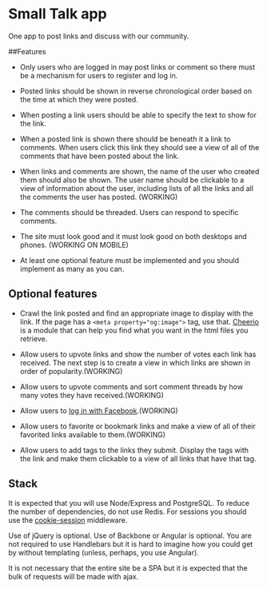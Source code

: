 # Small Talk app
One app to post links and discuss with our community.

##Features
* Only users who are logged in may post links or comment so there must be a mechanism for users to register and log in.

* Posted links should be shown in reverse chronological order based on the time at which they were posted.

* When posting a link users should be able to specify the text to show for the link.

* When a posted link is shown there should be beneath it a link to comments. When users click this link they should see a view of all of the comments that have been posted about the link.

* When links and comments are shown, the name of the user who created them should also be shown. The user name should be clickable to a view of information about the user, including lists of all the links and all the comments the user has posted. (WORKING)

* The comments should be threaded. Users can respond to specific comments.

* The site must look good and it must look good on both desktops and phones. (WORKING ON MOBILE)

* At least one optional feature must be implemented and you should implement as many as you can.

## Optional features

* Crawl the link posted and find an appropriate image to display with the link. If the page has a `<meta property="og:image">` tag, use that. <a href="https://github.com/cheeriojs/cheerio">Cheerio</a> is a module that can help you find what you want in the html files you retrieve.

* Allow users to upvote links and show the number of votes each link has received. The next step is to create a view in which links are shown in order of popularity.(WORKING)

* Allow users to upvote comments and sort comment threads by how many votes they have received.(WORKING)

* Allow users to <a href="https://developers.facebook.com/docs/facebook-login/web">log in with Facebook</a>.(WORKING)

* Allow users to favorite or bookmark links and make a view of all of their favorited links available to them.(WORKING)

* Allow users to add tags to the links they submit. Display the tags with the link and make them clickable to a view of all links that have that tag.

## Stack

It is expected that you will use Node/Express and PostgreSQL. To reduce the number of dependencies, do not use Redis. For sessions you should use the <a href="https://github.com/expressjs/cookie-session">cookie-session</a> middleware.

Use of jQuery is optional. Use of Backbone or Angular is optional. You are not required to use Handlebars but it is hard to imagine how you could get by without templating (unless, perhaps, you use Angular). 

It is not necessary that the entire site be a SPA but it is expected that the bulk of requests will be made with ajax.

